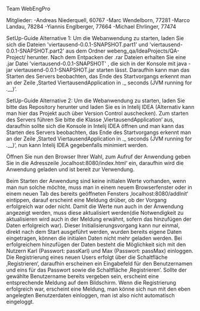 Team WebEngPro

Mitglieder:
-Andreas Niederquell, 60767
-Marc Wendelborn, 77281
-Marco Landau, 78284
-Yiannis Englberger, 77664
-Michael Ehrlinger, 77474

SetUp-Guide Alternative 1: 
Um die Webanwendung zu starten, laden Sie sich die Dateien 'viertausend-0.0.1-SNAPSHOT.part1' und 'viertausend-0.0.1-SNAPSHOT.part2' aus dem Ordner webeng_qa/IdeaProjects/QA-Project/ herunter.
Nach dem Entpacken der .rar Dateien erhalten Sie eine .jar Datei 'viertausend-0.0.1-SNAPSHOT' , die sich in der Konsole mit java -jar viertausend-0.0.1-SNAPSHOT.jar starten lässt.
Daraufhin kann man das Starten des Servers beobachten, das Ende des Startvorgangs erkennt man an der Zeile
‚Started ViertausendApplication in _.__ seconds (JVM running for _.___)‘.

SetUp-Guide Alternative 2:
Um die Webanwendung zu starten, laden Sie bitte das Repository herunter und laden Sie es in Intelij IDEA
(Alternativ kann man hier das Projekt auch über Version Control auschecken).
Zum starten des Servers führen Sie bitte die Klasse ‚ViertausendApplication‘ aus, daraufhin sollte sich die Konsole in Intelij IDEA öffnen und man kann das Starten des Servers beobachten, das Ende des Startvorgangs erkennt man an der 
Zeile ‚Started ViertausendApplication in _.__ seconds (JVM running for _.___)‘, nun kann Intelij IDEA gegebenfalls minimiert werden.

Öffnen Sie nun den Browser  Ihrer Wahl, zum Aufruf der Anwendung geben Sie in die Adresszeile ‚localhost:8080/index.html‘ ein, 
daraufhin wird die Anwendung geladen und ist bereit zur Verwendung.

Beim Starten der Anwendung sind keine initialen Werte vorhanden, wenn man nun solche möchte, muss man in einem neuem Browserfenster 
oder in einem neuen Tab des bereits geöffneten Fensters ‚localhost:8080/addInit‘ eintippen, darauf erscheint eine Meldung drüber, 
ob der Vorgang erfolgreich war oder nicht. Damit die Werte nun auch in der Anwendung angezeigt werden, 
muss diese aktualisiert werden(die Notwendigkeit zu aktualisieren wird auch in der Meldung erwähnt, sofern das hinzufügen der Daten 
erfolgreich war). Dieser Initialisierungsvorgang kann nur einmal, direkt nach dem Start ausgeführt werden, 
wurden bereits eigene Daten eingetragen, können die initialen Daten nicht mehr geladen werden. Bei erfolgreichem hinzufügen der Daten besteht die Möglichkeit sich mit den Nutzern Karl (Passwort: passKarl) und Max (Passwort: passMax) einloggen.
Die Registrierung eines neuen Users erfolgt über die Schaltfläche ‚Registrieren‘, daraufhin erscheinen ein Eingabefeld 
für den Benutzernamen und eins für das Passwort sowie die Schaltfläche ‚Registrieren‘. Sollte der gewählte Benutzername 
bereits vergeben sein, erscheint eine entsprechende Meldung auf dem Bildschirm. Wenn die Registrierung erfolgreich war, 
erscheint eine Meldung, man könne sich nun mit den eben angelegten Benutzerdaten einloggen, man ist also nicht automatisch eingeloggt.
